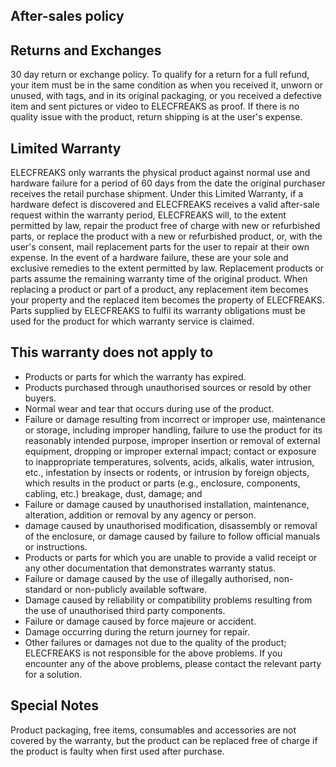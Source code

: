 ## After-sales policy

## Returns and Exchanges

30 day return or exchange policy. To qualify for a return for a full refund, your item must be in the same condition as when you received it, unworn or unused, with tags, and in its original packaging, or you received a defective item and sent pictures or video to ELECFREAKS as proof. If there is no quality issue with the product, return shipping is at the user's expense.

## Limited Warranty

ELECFREAKS only warrants the physical product against normal use and hardware failure for a period of 60 days from the date the original purchaser receives the retail purchase shipment. Under this Limited Warranty, if a hardware defect is discovered and ELECFREAKS receives a valid after-sale request within the warranty period, ELECFREAKS will, to the extent permitted by law, repair the product free of charge with new or refurbished parts, or replace the product with a new or refurbished product, or, with the user's consent, mail replacement parts for the user to repair at their own expense. In the event of a hardware failure, these are your sole and exclusive remedies to the extent permitted by law. Replacement products or parts assume the remaining warranty time of the original product. When replacing a product or part of a product, any replacement item becomes your property and the replaced item becomes the property of ELECFREAKS. Parts supplied by ELECFREAKS to fulfil its warranty obligations must be used for the product for which warranty service is claimed.

## This warranty does not apply to

- Products or parts for which the warranty has expired.
- Products purchased through unauthorised sources or resold by other buyers.
- Normal wear and tear that occurs during use of the product.
- Failure or damage resulting from incorrect or improper use, maintenance or storage, including improper handling, failure to use the product for its reasonably intended purpose, improper insertion or removal of external equipment, dropping or improper external impact; contact or exposure to inappropriate temperatures, solvents, acids, alkalis, water intrusion, etc., infestation by insects or rodents, or intrusion by foreign objects, which results in the product or parts (e.g., enclosure, components, cabling, etc.) breakage, dust, damage; and
- Failure or damage caused by unauthorised installation, maintenance, alteration, addition or removal by any agency or person.
- damage caused by unauthorised modification, disassembly or removal of the enclosure, or damage caused by failure to follow official manuals or instructions.
- Products or parts for which you are unable to provide a valid receipt or any other documentation that demonstrates warranty status.
- Failure or damage caused by the use of illegally authorised, non-standard or non-publicly available software.
- Damage caused by reliability or compatibility problems resulting from the use of unauthorised third party components.
- Failure or damage caused by force majeure or accident.
- Damage occurring during the return journey for repair.
- Other failures or damages not due to the quality of the product; ELECFREAKS is not responsible for the above problems. If you encounter any of the above problems, please contact the relevant party for a solution.

## Special Notes

Product packaging, free items, consumables and accessories are not covered by the warranty, but the product can be replaced free of charge if the product is faulty when first used after purchase.